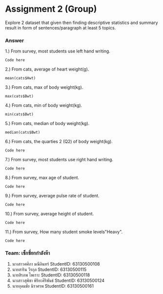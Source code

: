 # Assignment 2 (Group)
Explore 2 dataset that given then finding descriptive statistics and summary result in form of sentences/paragraph at least 5 topics.

### Answer

1.) From survey, most students use left hand writing.
```{R}
Code here
```

2.) From cats, average of heart weight(g).
```{R}
mean(cats$Hwt)
```

3.) From cats, max of body weight(kg).
```{R}
max(cats$Bwt)
```

4.) From cats, min of body weight(kg).
```{R}
min(cats$Bwt)
```

5.) From cats, median of body weight(kg).
```{R}
median(cats$Bwt)
```

6.) From cats, the quarties 2 (Q2) of body weight(kg).
```{R}
Code here
```

7.) From survey, most students use right hand writing.
```{R}
Code here
```

8.) From survey, max age of student.
```{R}
Code here
```

9.) From survey, average pulse rate of student.
```{R}
Code here
```

10.) From survey, average height of student.
```{R}
Code here
```

11.) From survey, How many student smoke levels"Heavy".
```{R}
Code here
```
### Team: เซ็กซี่ยกกำลังห๊า

1. นางสาวศศิภา มณีอินทร์   StudentID: 63130500108
2. นายสาริน วีรกุล   StudentID: 63130500115
3. นายสิรภพ ไพเราะ StudentID: 63130500118
4. นางสาวสุพิชา พิริยะศิริพันธ์ StudentID: 63130500124
5. นายอุดมชัย นิราศรพ    StudentID: 63130500161
